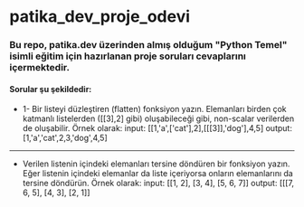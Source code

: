 # patika_dev_proje_odevi
### Bu repo, patika.dev üzerinden almış olduğum "Python Temel" isimli eğitim için hazırlanan proje soruları cevaplarını içermektedir.
#### Sorular şu şekildedir:
- 1- Bir listeyi düzleştiren (flatten) fonksiyon yazın. 
Elemanları birden çok katmanlı listelerden ([[3],2] gibi) oluşabileceği gibi, non-scalar verilerden de oluşabilir. 
Örnek olarak:
input: [[1,'a',['cat'],2],[[[3]],'dog'],4,5]
output: [1,'a','cat',2,3,'dog',4,5]
------------------------------------------
- Verilen listenin içindeki elemanları tersine döndüren bir fonksiyon yazın. 
Eğer listenin içindeki elemanlar da liste içeriyorsa onların elemanlarını da tersine döndürün. 
Örnek olarak:
input: [[1, 2], [3, 4], [5, 6, 7]]
output: [[[7, 6, 5], [4, 3], [2, 1]]
